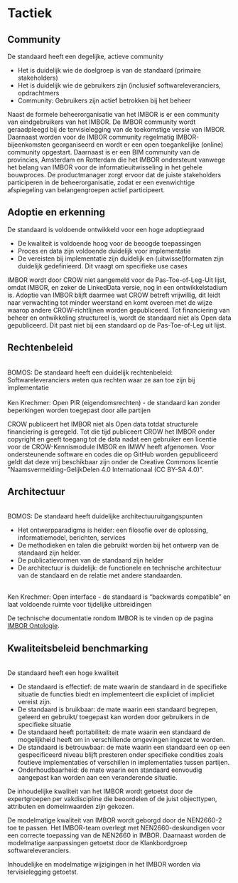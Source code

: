 # Tactiek

## Community

<aside class="note" title="BOMOS">
De standaard heeft een degelijke, actieve community
<ul><li> Het is duidelijk wie de doelgroep is van de standaard (primaire stakeholders) </li>
<li> Het is duidelijk wie de gebruikers zijn (inclusief softwareleveranciers, opdrachtmers</li>
<li>Community: Gebruikers zijn actief betrokken bij het beheer</li></ul>
</aside>

Naast de formele beheerorganisatie van het IMBOR is er een community van eindgebruikers van het IMBOR. De IMBOR community wordt geraadpleegd bij de tervisielegging van de toekomstige versie van IMBOR. Daarnaast worden voor de IMBOR community regelmatig IMBOR-bijeenkomsten georganiseerd en wordt er een open toegankelijke (online) community opgestart.
Daarnaast is er een BIM community van de provincies, Amsterdam en Rotterdam die het IMBOR ondersteunt vanwege het belang van IMBOR voor de informatieuitwisseling in het gehele bouwproces.
De productmanager zorgt ervoor dat de juiste stakeholders participeren in de  beheerorganisatie, zodat er een evenwichtige afspiegeling van belangengroepen actief participeert. 


## Adoptie en erkenning

<aside class="note" title="BOMOS eisen">
De standaard is voldoende ontwikkeld voor een hoge adoptiegraad
<ul><li> De kwaliteit is voldoende hoog voor de beoogde toepassingen </li>
<li> Proces en data zijn voldoende duidelijk voor implementatie </li>
<li>De vereisten bij implementatie zijn duidelijk en (uitwissel)formaten zijn duidelijk gedefinieerd. Dit vraagt om specifieke use cases</li></ul>
</aside>

IMBOR wordt door CROW niet aangemeld voor de Pas-Toe-of-Leg-Uit lijst, omdat IMBOR, en zeker de LinkedData versie, nog in een ontwikkelstadium is. Adoptie van IMBOR blijft daarmee wat CROW betreft vrijwillig, dit leidt naar verwachting tot minder weerstand en komt overeen met de wijze waarop andere CROW-richtlijnen worden gepubliceerd.
Tot financiering van beheer en ontwikkeling structureel is, wordt de standaard niet als Open data gepubliceerd. Dit past niet bij een standaard op de Pas-Toe-of-Leg uit lijst. 


## Rechtenbeleid

<aside class="note" title="Eisen">
<br>
BOMOS: De standaard heeft een duidelijk rechtenbeleid: Softwareleveranciers weten qua rechten waar ze aan toe zijn bij implementatie <br>
<br>
Ken Krechmer: Open PIR (eigendomsrechten) -  de standaard kan zonder beperkingen worden toegepast door alle partijen
</aside>

CROW publiceert het IMBOR niet als Open data totdat structurele financiering is geregeld.  Tot die tijd publiceert CROW het IMBOR onder copyright en geeft toegang tot de data nadat een gebruiker een licentie voor de CROW-Kennismodule IMBOR en IMWV heeft afgenomen. 
Voor ondersteunende software en codes die op GitHub worden gepubliceerd geldt dat deze vrij beschikbaar zijn onder de Creative Commons licentie "Naamsvermelding-GelijkDelen 4.0 Internationaal (CC BY-SA 4.0)".


## Architectuur

<aside class="note" title="Eisen">
<br>
BOMOS: De standaard heeft duidelijke architectuuruitgangspunten
<ul><li> Het ontwerpparadigma is helder: een filosofie over de oplossing, informatiemodel, berichten, services </li>
<li> De methodieken en talen die gebruikt worden bij het ontwerp van de standaard zijn helder.  </li>
<li> De publicatievormen van de standaard zijn helder </li>
<li> De architectuur is duidelijk: de functionele en technische architectuur van de standaard en de relatie met andere standaarden. </li></ul>
<br>
Ken Krechmer: Open interface - de standaard is “backwards compatible” en laat voldoende ruimte voor tijdelijke uitbreidingen
</aside>

De technische documentatie rondom IMBOR is te vinden op de pagina [IMBOR Ontologie](https://docs.crow.nl/imbor-2021/imbor-2021/).


## Kwaliteitsbeleid benchmarking

<aside class="note" title="BOMOS">
<br>
De standaard heeft een hoge kwaliteit
<ul><li> De standaard is effectief: de mate waarin de standaard in de specifieke situatie de functies biedt en implementeert die expliciet of impliciet vereist zijn. </li>
<li> De standaard is bruikbaar: de mate waarin een standaard begrepen, geleerd en gebruikt/ toegepast kan worden door gebruikers in de specifieke situatie </li>
<li> De standaard heeft portabiliteit: de mate waarin een standaard de mogelijkheid heeft om in verschillende omgevingen ingezet te worden. </li>
<li>De standaard is betrouwbaar: de mate waarin een standaard een op een gespecificeerd niveau blijft presteren onder specifieke condities zoals foutieve implementaties of verschillen in implementaties tussen partijen.</li>
<li> Onderhoudbaarheid: de mate waarin een standaard eenvoudig aangepast kan worden aan een veranderende situatie. </li></ul>
</aside>

De inhoudelijke kwaliteit van het IMBOR wordt getoetst door de expertgroepen per vakdiscipline die beoordelen of de juist objecttypen, attributen en domeinwaarden zijn gekozen.


De modelmatige kwaliteit van IMBOR wordt geborgd door de NEN2660-2 toe te passen. Het IMBOR-team overlegt met NEN2660-deskundigen voor een correcte toepassing van de NEN2660 in IMBOR. Daarnaast worden de modelmatige aanpassingen getoetst door de Klankbordgroep softwareleveranciers. 


Inhoudelijke en modelmatige wijzigingen in het IMBOR worden via tervisielegging getoetst.

